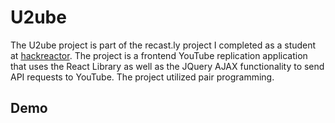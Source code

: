 # U2ube
The U2ube project is part of the recast.ly project I completed as a student at [hackreactor](http://hackreactor.com). The project is a frontend YouTube replication application that uses the React Library as well as the JQuery AJAX functionality to send API requests to YouTube. The project utilized pair programming. 

## Demo
